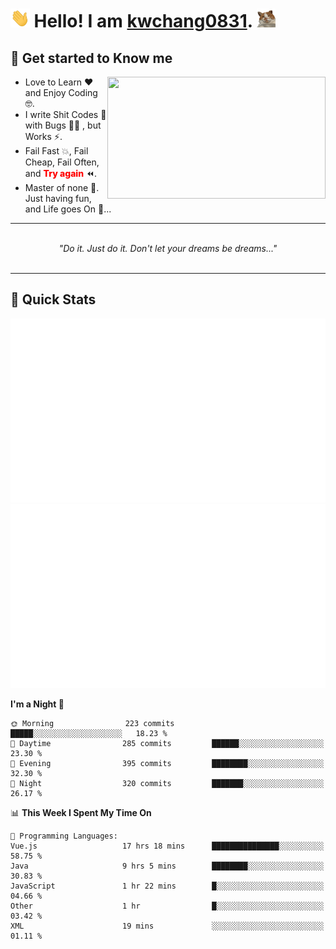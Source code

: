 <h1> <img src="./assets/hi.gif" height="30px"> Hello! I am <a href="https://github.com/kwchang0831">kwchang0831</a>. <img src="./assets/cool-cat.gif" height="30px"> </h1>
</h1>

## 🎉 Get started to Know me

<a href="#"><img align="right" src="https://media.tenor.com/S5qCffxIFdUAAAAC/the-muppet-kermit-the-frog.gif" width="349" height="195" /></a>

- Love to Learn ❤️ and Enjoy Coding 🤓.
- I write Shit Codes 💩 with Bugs 🐛🐛 , but Works ⚡️.
- Fail Fast 💥, Fail Cheap, Fail Often, and <span style="color:red;font-weight:800;">Try again</span> ⏪️.
- Master of none 🤪. Just having fun, and Life goes On 🌱...

<hr/>
<br/>
<div align="center">
<i>"Do it. Just do it. Don't let your dreams be dreams..." </i>
</div>
<br/>
<hr/>

## 🙈 Quick Stats

![](https://raw.githubusercontent.com/kwchang0831/kwchang0831/output/generated/overview.svg)
![](https://raw.githubusercontent.com/kwchang0831/kwchang0831/output/generated/languages.svg)

<!--START_SECTION:waka-->
**I'm a Night 🦉** 

```text
🌞 Morning                223 commits         █████░░░░░░░░░░░░░░░░░░░░   18.23 % 
🌆 Daytime                285 commits         ██████░░░░░░░░░░░░░░░░░░░   23.30 % 
🌃 Evening                395 commits         ████████░░░░░░░░░░░░░░░░░   32.30 % 
🌙 Night                  320 commits         ███████░░░░░░░░░░░░░░░░░░   26.17 % 
```


📊 **This Week I Spent My Time On** 

```text
💬 Programming Languages: 
Vue.js                   17 hrs 18 mins      ███████████████░░░░░░░░░░   58.75 % 
Java                     9 hrs 5 mins        ████████░░░░░░░░░░░░░░░░░   30.83 % 
JavaScript               1 hr 22 mins        █░░░░░░░░░░░░░░░░░░░░░░░░   04.66 % 
Other                    1 hr                █░░░░░░░░░░░░░░░░░░░░░░░░   03.42 % 
XML                      19 mins             ░░░░░░░░░░░░░░░░░░░░░░░░░   01.11 % 
```


<!--END_SECTION:waka-->
